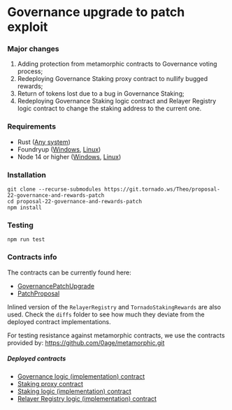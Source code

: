 # Governance upgrade to patch exploit

### Major changes

1. Adding protection from metamorphic contracts to Governance voting process;
2. Redeploying Governance Staking proxy contract to nullify bugged rewards;
3. Return of tokens lost due to a bug in Governance Staking;
4. Redeploying Governance Staking logic contract and Relayer Registry logic contract to change the staking address to the current one.

### Requirements

- Rust ([Any system](https://doc.rust-lang.org/cargo/getting-started/installation.html))
- Foundryup ([Windows](https://github.com/altugbakan/foundryup-windows), [Linux](https://book.getfoundry.sh/getting-started/installation))
- Node 14 or higher ([Windows](https://github.com/coreybutler/nvm-windows), [Linux](https://github.com/nvm-sh/nvm))

### Installation

```text
git clone --recurse-submodules https://git.tornado.ws/Theo/proposal-22-governance-and-rewards-patch
cd proposal-22-governance-and-rewards-patch
npm install
```

### Testing

```text
npm run test
```

### Contracts info

The contracts can be currently found here:

- [GovernancePatchUpgrade](https://git.tornado.ws/Theo/proposal-22-governance-and-rewards-patch/src/branch/main/src/v4-patch/GovernancePatchUpgrade.sol)
- [PatchProposal](https://git.tornado.ws/Theo/proposal-22-governance-and-rewards-patch/src/branch/main/src/v4-patch/PatchProposal.sol)

Inlined version of the `RelayerRegistry` and `TornadoStakingRewards` are also used. Check the `diffs` folder to see how much they deviate from the deployed contract implementations.

For testing resistance against metamorphic contracts, we use the contracts provided by: https://github.com/0age/metamorphic.git

##### Deployed contracts

- [Governance logic (implementation) contract](https://etherscan.io/address/0xba178126c28f50ee60322a82f5ebcd6b3711e101#code)
- [Staking proxy contract](https://etherscan.io/address/0x5B3f656C80E8ddb9ec01Dd9018815576E9238c29#code)
- [Staking logic (implementation) contract](https://etherscan.io/address/0xefbea4ec481c2467a1a94d94bc54f111f6a7345f#code)
- [Relayer Registry logic (implementation) contract](https://etherscan.io/address/0xe27b91724c55e950f68b394f33fa3b86693179c0#code)